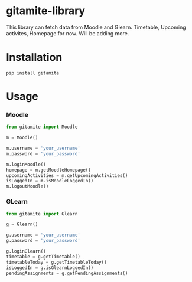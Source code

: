 # gitamite-library
This library can fetch data from Moodle and Glearn. Timetable, Upcoming activites, Homepage for now. Will be adding more. 
 
 # Installation
```
pip install gitamite
```
# Usage
### Moodle
 ```python
from gitamite import Moodle

m = Moodle()

m.username = 'your_username'
m.password = 'your_password'

m.loginMoodle()
homepage = m.getMoodleHomepage()
upcomingActivities = m.getUpcomingActivities()
isLoggedIn = m.isMoodleLoggedIn()
m.logoutMoodle()
```
### GLearn
```python
from gitamite import Glearn

g = Glearn()

g.username = 'your_username'
g.password = 'your_password'

g.loginGlearn()
timetable = g.getTimetable()
timetableToday = g.getTimetableToday()
isLoggedIn = g.isGlearnLoggedIn()
pendingAssignments = g.getPendingAssignments()
```
